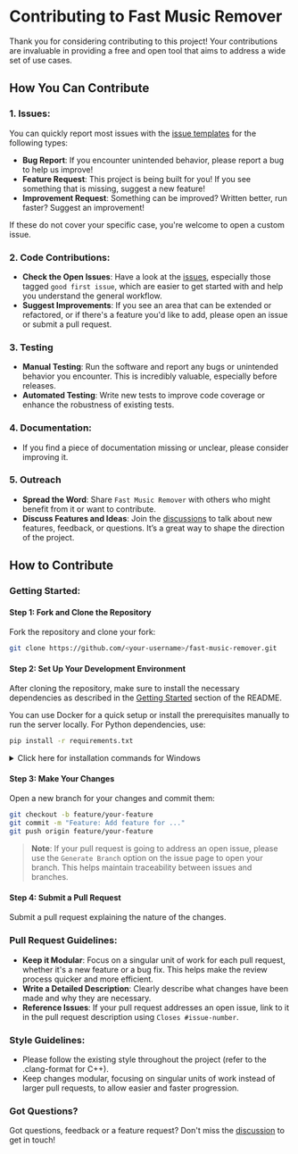 # Contributing to Fast Music Remover

Thank you for considering contributing to this project! Your contributions are invaluable in providing a free and open tool that aims to address a wide set of use cases.

## How You Can Contribute

### 1. Issues:
You can quickly report most issues with the [issue templates](https://github.com/omeryusufyagci/fast-music-remover/issues/new/choose) for the following types:
* **Bug Report**: If you encounter unintended behavior, please report a bug to help us improve!
* **Feature Request**: This project is being built for you! If you see something that is missing, suggest a new feature!
* **Improvement Request**: Something can be improved? Written better, run faster? Suggest an improvement!

If these do not cover your specific case, you're welcome to open a custom issue.

### 2. Code Contributions:
* **Check the Open Issues**: Have a look at the [issues](https://github.com/omeryusufyagci/fast-music-remover/issues), especially those tagged `good first issue`, which are easier to get started with and help you understand the general workflow. 
* **Suggest Improvements**: If you see an area that can be extended or refactored, or if there's a feature you'd like to add, please open an issue or submit a pull request.

### 3. Testing
* **Manual Testing**: Run the software and report any bugs or unintended behavior you encounter. This is incredibly valuable, especially before releases.
* **Automated Testing**: Write new tests to improve code coverage or enhance the robustness of existing tests.

### 4. Documentation:
* If you find a piece of documentation missing or unclear, please consider improving it.

### 5. Outreach
* **Spread the Word**: Share `Fast Music Remover` with others who might benefit from it or want to contribute.
* **Discuss Features and Ideas**: Join the [discussions](https://github.com/omeryusufyagci/fast-music-remover/discussions) to talk about new features, feedback, or questions. It’s a great way to shape the direction of the project.

## How to Contribute

### Getting Started:

#### Step 1: Fork and Clone the Repository

Fork the repository and clone your fork:
```sh
git clone https://github.com/<your-username>/fast-music-remover.git
```
#### Step 2: Set Up Your Development Environment

After cloning the repository, make sure to install the necessary dependencies as described in the [Getting Started](README.md#getting-started) section of the README.

You can use Docker for a quick setup or install the prerequisites manually to run the server locally. For Python dependencies, use:

```sh
pip install -r requirements.txt
```

<details>
  <summary>Click here for installation commands for Windows</summary>

  ### Installation Commands
  **MSYS2**
  We use the MSYS2 as it's easier to setup the enviornment using it.
  You can install it from [here](https://www.msys2.org/)

  **GCC Toolchain**
  Install the GCC Toolchain using the `MINGW64` terminal
  ```sh
  pacman -S mingw-w64-x86_64-toolchain base-devel
  ```

  **Cmake**
  Install the Cmake using the `MINGW64` terminal
  ```sh
  pacman -S mingw-w64-x86_64-cmake
  ```

  **nlohmann json header**
  Install the nolhmann/json header using the `MINGW64` terminal
  ```sh
  pacman -S mingw-w64-x86_64-nlohmann-json
  ```

  **FFmpeg**:
  install the ffmpeg from [here](https://www.ffmpeg.org/download.html)
  After installing FFmpeg, you HAVE to add the ffmpeg to the windows environment in the path variable for it to work properly.

  **Compile the Media Processor**
  - Run Cmake using the MSYS2 in the build directory using this command `cmake -G "MSYS Makefiles" ..`
  - Run the make command in the build directory `make`

  **Start the Backend Server**
  Run the application using `python app.py`
</details>

#### Step 3: Make Your Changes
Open a new branch for your changes and commit them:
```sh
git checkout -b feature/your-feature
git commit -m "Feature: Add feature for ..."
git push origin feature/your-feature
```
> **Note**: If your pull request is going to address an open issue, please use the `Generate Branch` option on the issue page to open your branch. This helps maintain traceability between issues and branches.

#### Step 4: Submit a Pull Request

Submit a pull request explaining the nature of the changes. 

### Pull Request Guidelines:
* **Keep it Modular**: Focus on a singular unit of work for each pull request, whether it's a new feature or a bug fix. This helps make the review process quicker and more efficient.
* **Write a Detailed Description**: Clearly describe what changes have been made and why they are necessary.
* **Reference Issues**: If your pull request addresses an open issue, link to it in the pull request description using `Closes #issue-number`.

### Style Guidelines:
* Please follow the existing style throughout the project (refer to the .clang-format for C++).
* Keep changes modular, focusing on singular units of work instead of larger pull requests, to allow easier and faster progression.

### Got Questions?
Got questions, feedback or a feature request? Don't miss the [discussion](https://github.com/omeryusufyagci/fast-music-remover/discussions) to get in touch!